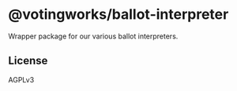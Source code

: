 # @votingworks/ballot-interpreter

Wrapper package for our various ballot interpreters.

## License

AGPLv3
